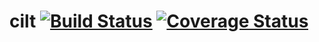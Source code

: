 # cilt [![Build Status](https://travis-ci.org/clemenscorny/cilt.svg?branch=master)](https://travis-ci.org/clemenscorny/cilt) [![Coverage Status](https://coveralls.io/repos/clemenscorny/cilt/badge.svg)](https://coveralls.io/r/clemenscorny/cilt)
